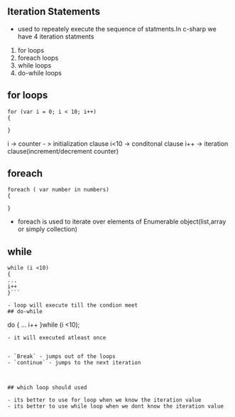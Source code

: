 ## Iteration Statements
- used to repeately execute the sequence of statments.In c-sharp we
have 4 iteration statments

1. for loops
2. foreach loops
3. while loops
4. do-while loops

## for loops
```
for (var i = 0; i < 10; i++)
{

}
```

i -> counter - > initialization clause
i<10 -> conditonal clause
i++ -> iteration clause(increment/decrement counter)

## foreach
```
foreach ( var number in numbers)
{

}
```
- foreach is used to iterate over elements of Enumerable object(list,array or simply collection)

## while
```
while (i <10)
{
...
i++
}```

- loop will execute till the condion meet
## do-while
```
do
{
...
i++
}while (i <10);
```
- it will executed atleast once


- `Break` - jumps out of the loops
- `continue` - jumps to the next iteration



## which loop should used

- its better to use for loop when we know the iteration value
- its better to use while loop when we dont know the iteration value

